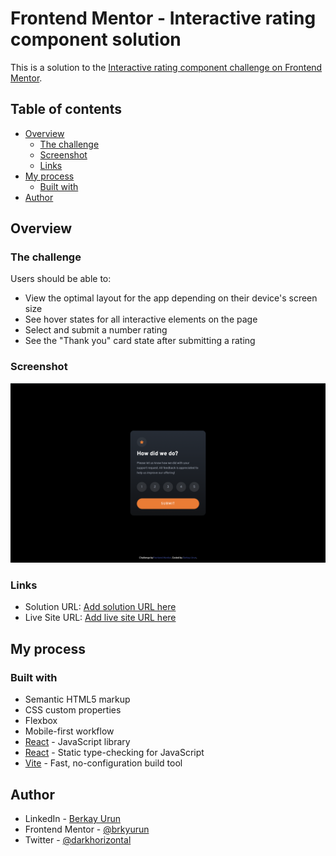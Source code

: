 # Frontend Mentor - Interactive rating component solution

This is a solution to the [Interactive rating component challenge on Frontend Mentor](https://www.frontendmentor.io/challenges/interactive-rating-component-koxpeBUmI).

## Table of contents

- [Overview](#overview)
  - [The challenge](#the-challenge)
  - [Screenshot](#screenshot)
  - [Links](#links)
- [My process](#my-process)
  - [Built with](#built-with)
- [Author](#author)

## Overview

### The challenge

Users should be able to:

- View the optimal layout for the app depending on their device's screen size
- See hover states for all interactive elements on the page
- Select and submit a number rating
- See the "Thank you" card state after submitting a rating

### Screenshot

![](./screenshot.png)

### Links

- Solution URL: [Add solution URL here](https://your-solution-url.com)
- Live Site URL: [Add live site URL here](https://your-live-site-url.com)

## My process

### Built with

- Semantic HTML5 markup
- CSS custom properties
- Flexbox
- Mobile-first workflow
- [React](https://reactjs.org/) - JavaScript library
- [React](https://www.typescriptlang.org/) - Static type-checking for JavaScript
- [Vite](https://vitejs.dev/) - Fast, no-configuration build tool

## Author

- LinkedIn - [Berkay Urun](https://www.linkedin.com/in/berkayurun/)
- Frontend Mentor - [@brkyurun](https://www.frontendmentor.io/profile/brkyurun)
- Twitter - [@darkhorizontal](https://twitter.com/darkhorizontal)
